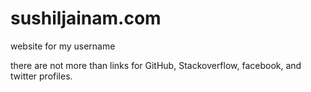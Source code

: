 # sushiljainam.com
website for my username

there are not more than links for GitHub, Stackoverflow, facebook, and twitter profiles.


